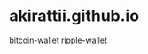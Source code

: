 # akirattii.github.io

[bitcoin-wallet](/bitcoin-wallet/index.html)
[ripple-wallet](/ripple-wallet/index.html)
